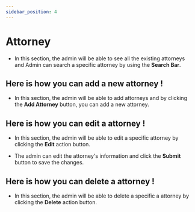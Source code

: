 ```yaml
---
sidebar_position: 4
---
```


# Attorney

- In this section, the admin will be able to see all the existing attorneys and Admin can search a specific attorney by using the **Search Bar**.

<!-- ![Trainer](./img/4.png) -->


## Here is how you can add a new attorney !
- In this section, the admin will be able to add attorneys and by clicking the **Add Attorney** button, you can add a new attorney.

<!-- ![Add Trainer](./img/2.png) -->

<!-- ![Add Trainer](./img/3.png) -->


## Here is how you can edit a attorney !

- In this section, the admin will be able to edit a specific attorney by clicking the **Edit** action button.

- The admin can edit the attorney's information and click the **Submit** button to save the changes.


## Here is how you can delete a attorney !

- In this section, the admin will be able to delete a specific a attorney by clicking the **Delete** action button.

<!-- ![Delete Trainer](./img/5.png) -->
